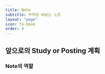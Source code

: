 ```yaml
---
title: Note
subtitle: 무작정 써보는 노트
layout: "page"
icon: fa-book
order: 4
---
```


## 앞으로의 Study or Posting 계획

### Note의 역할